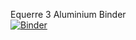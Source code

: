 Equerre 3 Aluminium Binder  
[![Binder](https://mybinder.org/badge.svg)](https://mybinder.org/v2/gh/ECaMorlaix-TSI-1718/RDM/tree/master/Geoffrey/Equerre%203%20Aluminium/master)
